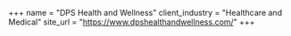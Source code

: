 +++
name = "DPS Health and Wellness"
client_industry = "Healthcare and Medical"
site_url = "https://www.dpshealthandwellness.com/"
+++
